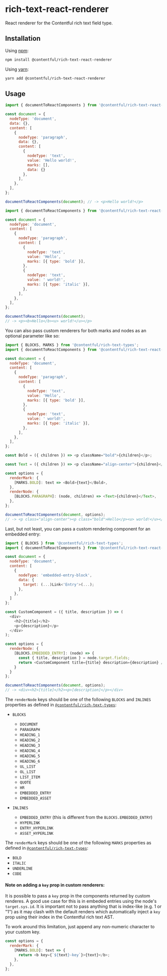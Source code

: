 # rich-text-react-renderer

React renderer for the Contentful rich text field type.

## Installation

Using [npm](http://npmjs.org/):

```sh
npm install @contentful/rich-text-react-renderer
```

Using [yarn](https://yarnpkg.com/):

```sh
yarn add @contentful/rich-text-react-renderer
```

## Usage

```javascript
import { documentToReactComponents } from '@contentful/rich-text-react-renderer';

const document = {
  nodeType: 'document',
  data: {},
  content: [
    {
      nodeType: 'paragraph',
      data: {},
      content: [
        {
          nodeType: 'text',
          value: 'Hello world!',
          marks: [],
          data: {}
        },
      ],
    },
  ],
};

documentToReactComponents(document); // -> <p>Hello world!</p>
```

```javascript
import { documentToReactComponents } from '@contentful/rich-text-react-renderer';

const document = {
  nodeType: 'document',
  content: [
    {
      nodeType: 'paragraph',
      content: [
        {
          nodeType: 'text',
          value: 'Hello',
          marks: [{ type: 'bold' }],
        },
        {
          nodeType: 'text',
          value: ' world!',
          marks: [{ type: 'italic' }],
        },
      ],
    },
  ],
};

documentToReactComponents(document);
// -> <p><b>Hello</b><u> world!</u></p>
```

You can also pass custom renderers for both marks and nodes as an optional parameter like so:

```javascript
import { BLOCKS, MARKS } from '@contentful/rich-text-types';
import { documentToReactComponents } from '@contentful/rich-text-react-renderer';

const document = {
  nodeType: 'document',
  content: [
    {
      nodeType: 'paragraph',
      content: [
        {
          nodeType: 'text',
          value: 'Hello',
          marks: [{ type: 'bold' }],
        },
        {
          nodeType: 'text',
          value: ' world!',
          marks: [{ type: 'italic' }],
        },
      ],
    },
  ],
};

const Bold = ({ children }) => <p className="bold">{children}</p>;

const Text = ({ children }) => <p className="align-center">{children}</p>;

const options = {
  renderMark: {
    [MARKS.BOLD]: text => <Bold>{text}</Bold>,
  },
  renderNode: {
    [BLOCKS.PARAGRAPH]: (node, children) => <Text>{children}</Text>,
  },
};

documentToReactComponents(document, options);
// -> <p class="align-center"><p class="bold">Hello</p><u> world!</u></p>
```

Last, but not least, you can pass a custom rendering component for an embedded entry:

```javascript
import { BLOCKS } from '@contentful/rich-text-types';
import { documentToReactComponents } from '@contentful/rich-text-react-renderer';

const document = {
  nodeType: 'document',
  content: [
    {
      nodeType: 'embedded-entry-block',
      data: {
        target: (...)Link<'Entry'>(...);
      },
    },
  ]
};

const CustomComponent = ({ title, description }) => (
  <div>
    <h2>{title}</h2>
    <p>{description}</p>
  </div>
);

const options = {
  renderNode: {
    [BLOCKS.EMBEDDED_ENTRY]: (node) => {
      const { title, description } = node.target.fields;
      return <CustomComponent title={title} description={description} />
    }
  }
};

documentToReactComponents(document, options);
// -> <div><h2>[title]</h2><p>[description]</p></div>
```

The `renderNode` keys should be one of the following `BLOCKS` and `INLINES` properties as defined in [`@contentful/rich-text-types`](https://www.npmjs.com/package/@contentful/rich-text-types):

- `BLOCKS`

  - `DOCUMENT`
  - `PARAGRAPH`
  - `HEADING_1`
  - `HEADING_2`
  - `HEADING_3`
  - `HEADING_4`
  - `HEADING_5`
  - `HEADING_6`
  - `UL_LIST`
  - `OL_LIST`
  - `LIST_ITEM`
  - `QUOTE`
  - `HR`
  - `EMBEDDED_ENTRY`
  - `EMBEDDED_ASSET`

- `INLINES`
  - `EMBEDDED_ENTRY` (this is different from the `BLOCKS.EMBEDDED_ENTRY`)
  - `HYPERLINK`
  - `ENTRY_HYPERLINK`
  - `ASSET_HYPERLINK`

The `renderMark` keys should be one of the following `MARKS` properties as defined in [`@contentful/rich-text-types`](https://www.npmjs.com/package/@contentful/rich-text-types):

- `BOLD`
- `ITALIC`
- `UNDERLINE`
- `CODE`

#### Note on adding a `key` prop in custom renderers:

It is possible to pass a `key` prop in the components returned by custom renderes. A good use case for this is in embeded entries using the node's `target.sys.id`. It is important not to pass anything that is index-like (e.g. 1 or "1") as it may clash with the default renders which automatically inject a `key` prop using their index in the Contentful rich text AST.

To work around this limitation, just append any non-numeric character to your custom key.

```javascript
const options = {
  renderMark: {
    [MARKS.BOLD]: text => {
      return <b key={`${text}-key`}>{text}</b>;
    },
  },
};
```
